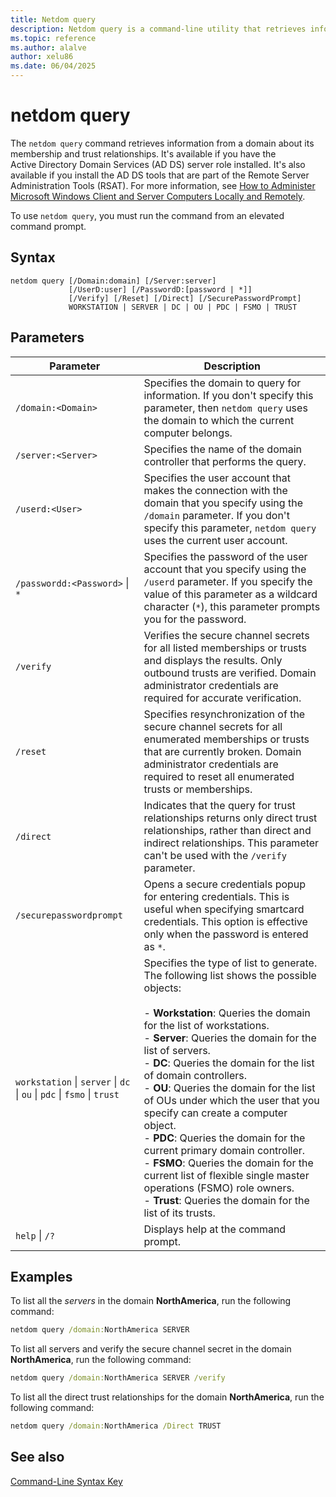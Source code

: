 ```yaml
---
title: Netdom query
description: Netdom query is a command-line utility that retrieves information from a domain about its membership and trust relationships in Windows Server.
ms.topic: reference
ms.author: alalve
author: xelu86
ms.date: 06/04/2025
---
```


# netdom query

The `netdom query` command retrieves information from a domain about its membership and trust relationships. It's available if you have the Active Directory Domain Services (AD DS) server role installed. It's also available if you install the AD DS tools that are part of the Remote Server Administration Tools (RSAT). For more information, see [How to Administer Microsoft Windows Client and Server Computers Locally and Remotely](/previous-versions/windows/it-pro/windows-server-2008-R2-and-2008/ee649281(v=ws.10)).

To use `netdom query`, you must run the command from an elevated command prompt.

## Syntax

```
netdom query [/Domain:domain] [/Server:server]
             [/UserD:user] [/PasswordD:[password | *]]
             [/Verify] [/Reset] [/Direct] [/SecurePasswordPrompt]
             WORKSTATION | SERVER | DC | OU | PDC | FSMO | TRUST
```

## Parameters

|Parameter|Description|
|---|---|
|`/domain:<Domain>`|Specifies the domain to query for information. If you don't specify this parameter, then `netdom query` uses the domain to which the current computer belongs.|
|`/server:<Server>`|Specifies the name of the domain controller that performs the query.|
|`/userd:<User>`|Specifies the user account that makes the connection with the domain that you specify using the `/domain` parameter. If you don't specify this parameter, `netdom query` uses the current user account.|
|`/passwordd:<Password>` \| `*`|Specifies the password of the user account that you specify using the `/userd` parameter. If you specify the value of this parameter as a wildcard character (`*`), this parameter prompts you for the password.|
|`/verify`|Verifies the secure channel secrets for all listed memberships or trusts and displays the results. Only outbound trusts are verified. Domain administrator credentials are required for accurate verification.|
|`/reset`|Specifies resynchronization of the secure channel secrets for all enumerated memberships or trusts that are currently broken. Domain administrator credentials are required to reset all enumerated trusts or memberships.|
|`/direct`|Indicates that the query for trust relationships returns only direct trust relationships, rather than direct and indirect relationships. This parameter can't be used with the `/verify` parameter.|
|`/securepasswordprompt`|Opens a secure credentials popup for entering credentials. This is useful when specifying smartcard credentials. This option is effective only when the password is entered as `*`.|
|`workstation` \| `server` \| `dc` \| `ou` \| `pdc` \| `fsmo` \| `trust`|Specifies the type of list to generate. The following list shows the possible objects:<br><br>- **Workstation**: Queries the domain for the list of workstations.<br>- **Server**: Queries the domain for the list of servers.<br>- **DC**: Queries the domain for the list of domain controllers.<br>- **OU**: Queries the domain for the list of OUs under which the user that you specify can create a computer object.<br>- **PDC**: Queries the domain for the current primary domain controller.<br>- **FSMO**: Queries the domain for the current list of flexible single master operations (FSMO) role owners. <br>- **Trust**: Queries the domain for the list of its trusts.|
|`help` \| `/?`|Displays help at the command prompt.|

## Examples

To list all the *servers* in the domain **NorthAmerica**, run the following command:

```cmd
netdom query /domain:NorthAmerica SERVER
```

To list all servers and verify the secure channel secret in the domain **NorthAmerica**, run the following command:

```cmd
netdom query /domain:NorthAmerica SERVER /verify
```

To list all the direct trust relationships for the domain **NorthAmerica**, run the following command:

```cmd
netdom query /domain:NorthAmerica /Direct TRUST
```

## See also

[Command-Line Syntax Key](command-line-syntax-key.md)
